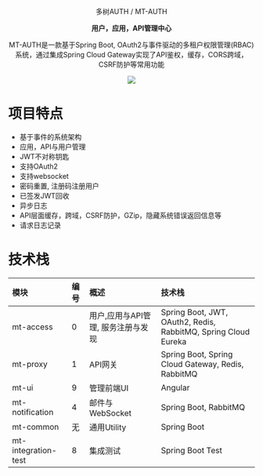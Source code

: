 <p align="center" >
    多树AUTH / MT-AUTH
</p>
<p align="center">
  <strong>用户，应用，API管理中心</strong>
</p>
<p align="center">
  MT-AUTH是一款基于Spring Boot, OAuth2与事件驱动的多租户权限管理(RBAC)系统，通过集成Spring Cloud Gateway实现了API鉴权，缓存，CORS跨域，CSRF防护等常用功能
</p>

<p align="center">
    <img src="https://img.shields.io/github/last-commit/publicdevop2019/mt-auth.svg?style=flat-square" />
</p>

# 项目特点
- 基于事件的系统架构
- 应用，API与用户管理  
- JWT不对称钥匙
- 支持OAuth2 
- 支持websocket
- 密码重置, 注册码注册用户
- 已签发JWT回收
- 异步日志
- API层面缓存，跨域，CSRF防护，GZip，隐藏系统错误返回信息等
- 请求日志记录

# 技术栈
| 模块                       |编号                                     | 概述                                  | 技术栈                                  |  
|:---------------------------|:---------------------------------------|:--------------------------------------|:--------------------------------------|
| mt-access      |0| 用户,应用与API管理, 服务注册与发现 |Spring Boot, JWT, OAuth2, Redis, RabbitMQ, Spring Cloud Eureka
| mt-proxy        |1 | API网关   |Spring Boot, Spring Cloud Gateway, Redis, RabbitMQ
| mt-ui |9| 管理前端UI |Angular
| mt-notification|4 | 邮件与WebSocket  |Spring Boot, RabbitMQ
| mt-common |无| 通用Utility  |Spring Boot
| mt-integration-test|8 | 集成测试 |Spring Boot Test